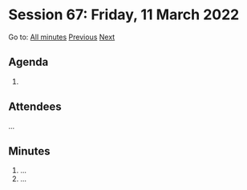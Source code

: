 # Session 67: Friday, 11 March 2022

Go to: [All minutes](../../) [Previous](../../2022/03/08.md) [Next](../../2022/03/13.md)

## Agenda

1. 

## Attendees

...

## Minutes

1. ...
1. ...
